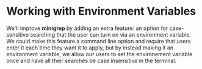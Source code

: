 # Working with Environment Variables

We'll improve **minigrep** by adding an extra feature: an option for case-sensitive searching that the
user can turn on via an environment variable. We could make this feature a command line option
and require that users enter it each time they want it to apply, but by instead making it an
environment variable, we allow our users to set the environement variable once and have all their
searches be case insensitive in the terminal.


